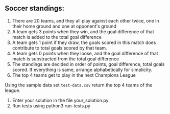## Soccer standings:
1. There are 20 teams, and they all play against each other twice, one in their home ground and one at opponent's ground
2. A team gets 3 points when they win, and the goal difference of that match is added to the total goal difference
3. A team gets 1 point if they draw, the goals scored in this match does contribute to total goals scored by that team.
4. A team gets 0 points when they loose, and the goal difference of that match is substracted from the total goal difference
5. The standings are decided in order of points, goal difference, total goals scored. If everything is same, arrange alphabetically for simplicity.
6. The top 4 teams get to play in the next Champions League

Using the sample data set `test-data.csv`  return the top 4 teams of the league.
1. Enter your solution in the file your_solution.py
2. Run tests using python3 run-tests.py
